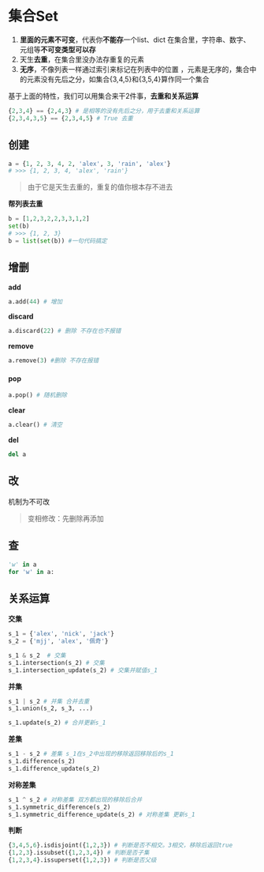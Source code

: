 # 集合Set

1.  **里面的元素不可变**，代表你**不能存**一个list、dict 在集合里，字符串、数字、元组等**不可变类型可以存**
2.  天生**去重**，在集合里没办法存重复的元素
3.  **无序**，不像列表一样通过索引来标记在列表中的位置 ，元素是无序的，集合中的元素没有先后之分，如集合{3,4,5}和{3,5,4}算作同一个集合

基于上面的特性，我们可以用集合来干2件事，**去重和关系运算**

```python
{2,3,4} == {2,4,3} # 是相等的没有先后之分，用于去重和关系运算
{2,3,4,3,5} == {2,3,4,5} # True 去重
```

## 创建

```python
a = {1, 2, 3, 4, 2, 'alex', 3, 'rain', 'alex'}
# >>> {1, 2, 3, 4, 'alex', 'rain'}
```

>   由于它是天生去重的，重复的值你根本存不进去

**帮列表去重**

```python
b = [1,2,3,2,2,3,3,1,2]
set(b)
# >>> {1, 2, 3}
b = list(set(b)) #一句代码搞定
```

## 增删

**add**

```python
a.add(44) # 增加
```

**discard**

```python
a.discard(22) # 删除 不存在也不报错
```

**remove**

```python
a.remove(3) #删除 不存在报错
```

#### pop

```python
a.pop() # 随机删除
```

**clear**

```python
a.clear() # 清空
```

**del**

```python
del a
```

## 改

机制为不可改

>   变相修改：先删除再添加

## 查

```python
'w' in a
for 'w' in a:
```

## 关系运算

**交集**

```python
s_1 = {'alex', 'nick', 'jack'}
s_2 = {'mjj', 'alex', '佩奇'}

s_1 & s_2  # 交集
s_1.intersection(s_2) # 交集
s_1.intersection_update(s_2) # 交集并赋值s_1
```

**并集**

```python
s_1 | s_2 # 并集 合并去重
s_1.union(s_2, s_3, ...)

s_1.update(s_2) # 合并更新s_1
```

**差集**

```python
s_1 - s_2 # 差集 s_1在s_2中出现的移除返回移除后的s_1
s_1.difference(s_2)
s_1.difference_update(s_2)
```

**对称差集**

```python
s_1 ^ s_2 # 对称差集 双方都出现的移除后合并
s_1.symmetric_difference(s_2)
s_1.symmetric_difference_update(s_2) # 对称差集 更新s_1
```

**判断**

```python
{3,4,5,6}.isdisjoint({1,2,3}) # 判断是否不相交。3相交，移除后返回true
{1,2,3}.issubset({1,2,3,4}) # 判断是否子集
{1,2,3,4}.issuperset({1,2,3}) # 判断是否父级
```

